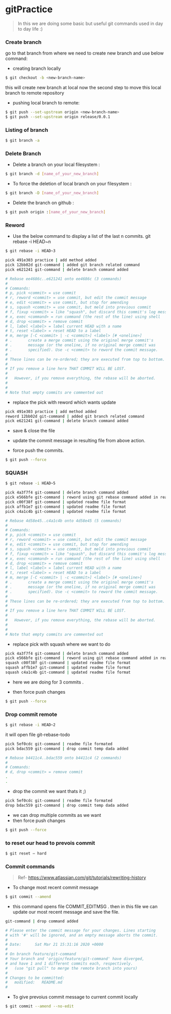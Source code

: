 # gitPractice
> In this we are doing some basic but useful git commands used in day to day life :)
### Create branch
go to that branch from where we need to create new branch and use below command:

- creating branch locally

```sh
$ git checkout -b <new-branch-name>
```
this will create new branch at local
now the second step to move this local branch to remote repository

- pushing local branch to remote:

 
```sh
$ git push --set-upstream origin <new-branch-name>
$ git push --set-upstream origin release/0.0.1
```

### Listing of branch
```sh
$ git branch -a
```
### Delete Branch
- Delete a branch on your local filesystem :
```sh
$ git branch -d [name_of_your_new_branch]
```

- To force the deletion of local branch on your filesystem :
```sh
$ git branch -D [name_of_your_new_branch]
```

- Delete the branch on github :
```sh
$ git push origin :[name_of_your_new_branch]
```

### Reword

- Use the below command to display a list of the last n commits.
git rebase -i HEAD~n 

```sh
$ git rebase -i HEAD~3
```

```sh
pick 491e303 practice | add method added
pick 12bb02d git-command | added git branch related command
pick e621241 git-command | delete branch command added

# Rebase ee4686c..e621241 onto ee4686c (3 commands)
#
# Commands:
# p, pick <commit> = use commit
# r, reword <commit> = use commit, but edit the commit message
# e, edit <commit> = use commit, but stop for amending
# s, squash <commit> = use commit, but meld into previous commit
# f, fixup <commit> = like "squash", but discard this commit's log message
# x, exec <command> = run command (the rest of the line) using shell
# d, drop <commit> = remove commit
# l, label <label> = label current HEAD with a name
# t, reset <label> = reset HEAD to a label
# m, merge [-C <commit> | -c <commit>] <label> [# <oneline>]
# .       create a merge commit using the original merge commit's
# .       message (or the oneline, if no original merge commit was
# .       specified). Use -c <commit> to reword the commit message.
#
# These lines can be re-ordered; they are executed from top to bottom.
#
# If you remove a line here THAT COMMIT WILL BE LOST.
#
#	However, if you remove everything, the rebase will be aborted.
#
#	
# Note that empty commits are commented out
```
- replace the pick with reword which wants update 
```sh
pick 491e303 practice | add method added
reword 12bb02d git-command | added git branch related command
pick e621241 git-command | delete branch command added
```

- save & close the file
- update the commit message in resulting file from above action.

- force push the commits.
```sh
$ git push --force
```

### SQUASH

```sh
$ git rebase -i HEAD~5
```

```sh
pick 4a3f7f4 git-command | delete branch command added
pick e566bfe git-command | reword using git rebase command added in readme file
pick c00f38f git-command | updated readme file format
pick affb1e7 git-command | updated readme file format
pick c4a1c4b git-command | updated readme file format

# Rebase 4d58e45..c4a1c4b onto 4d58e45 (5 commands)
#
# Commands:
# p, pick <commit> = use commit
# r, reword <commit> = use commit, but edit the commit message
# e, edit <commit> = use commit, but stop for amending
# s, squash <commit> = use commit, but meld into previous commit
# f, fixup <commit> = like "squash", but discard this commit's log message
# x, exec <command> = run command (the rest of the line) using shell
# d, drop <commit> = remove commit
# l, label <label> = label current HEAD with a name
# t, reset <label> = reset HEAD to a label
# m, merge [-C <commit> | -c <commit>] <label> [# <oneline>]
# .       create a merge commit using the original merge commit's
# .       message (or the oneline, if no original merge commit was
# .       specified). Use -c <commit> to reword the commit message.
#
# These lines can be re-ordered; they are executed from top to bottom.
#
# If you remove a line here THAT COMMIT WILL BE LOST.
#
#	However, if you remove everything, the rebase will be aborted.
#
#	
# Note that empty commits are commented out

```

- replace pick with squash where we want to do
```sh
pick 4a3f7f4 git-command | delete branch command added
pick e566bfe git-command | reword using git rebase command added in readme file
squash c00f38f git-command | updated readme file format
squash affb1e7 git-command | updated readme file format
squash c4a1c4b git-command | updated readme file format
```
- here we are doing for 3 commits .

- then force push changes

```sh
$ git push --force
```

### Drop commit remote
```sh 
$ git rebase -i HEAD~2
```

it will open file git-rebase-todo
```sh
pick 5ef0cdc git-command | readme file formated
pick bdac559 git-command | drop commit temp dada added

# Rebase b4411c4..bdac559 onto b4411c4 (2 commands)
#
# Commands:
# d, drop <commit> = remove commit
.
.
```
- drop the commit we want thats it ;)
```sh
pick 5ef0cdc git-command | readme file formated
drop bdac559 git-command | drop commit temp dada added
```
- we can drop multiple commits as we want
- then force push changes
```sh
$ git push --force
```

### to reset our head to prevois commit 

```sh 
$ git reset — hard 
``` 

### Commit commands 
>Ref- https://www.atlassian.com/git/tutorials/rewriting-history

- To change most recent commit message

```sh
$ git commit --amend
```
- this command opens file COMMIT_EDITMSG . then in this file we can update our most recent message and save the file.
```sh
git-command | drop command added

# Please enter the commit message for your changes. Lines starting
# with '#' will be ignored, and an empty message aborts the commit.
#
# Date:      Sat Mar 21 15:31:16 2020 +0000
#
# On branch feature/git-command
# Your branch and 'origin/feature/git-command' have diverged,
# and have 1 and 1 different commits each, respectively.
#   (use "git pull" to merge the remote branch into yours)
#
# Changes to be committed:
#	modified:   README.md
#

```
- To give prevoius commit message to current commit locally

```sh 
$ git commit --amend --no-edit
```